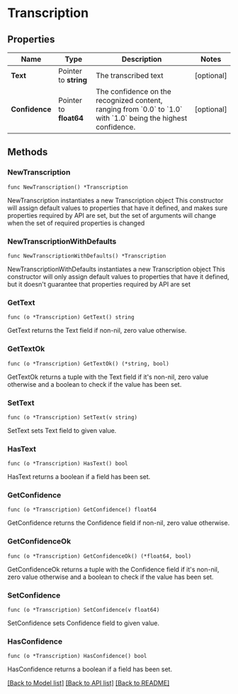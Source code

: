 # Transcription

## Properties

Name | Type | Description | Notes
------------ | ------------- | ------------- | -------------
**Text** | Pointer to **string** | The transcribed text | [optional] 
**Confidence** | Pointer to **float64** | The confidence on the recognized content, ranging from &#x60;0.0&#x60; to &#x60;1.0&#x60; with &#x60;1.0&#x60; being the highest confidence. | [optional] 

## Methods

### NewTranscription

`func NewTranscription() *Transcription`

NewTranscription instantiates a new Transcription object
This constructor will assign default values to properties that have it defined,
and makes sure properties required by API are set, but the set of arguments
will change when the set of required properties is changed

### NewTranscriptionWithDefaults

`func NewTranscriptionWithDefaults() *Transcription`

NewTranscriptionWithDefaults instantiates a new Transcription object
This constructor will only assign default values to properties that have it defined,
but it doesn't guarantee that properties required by API are set

### GetText

`func (o *Transcription) GetText() string`

GetText returns the Text field if non-nil, zero value otherwise.

### GetTextOk

`func (o *Transcription) GetTextOk() (*string, bool)`

GetTextOk returns a tuple with the Text field if it's non-nil, zero value otherwise
and a boolean to check if the value has been set.

### SetText

`func (o *Transcription) SetText(v string)`

SetText sets Text field to given value.

### HasText

`func (o *Transcription) HasText() bool`

HasText returns a boolean if a field has been set.

### GetConfidence

`func (o *Transcription) GetConfidence() float64`

GetConfidence returns the Confidence field if non-nil, zero value otherwise.

### GetConfidenceOk

`func (o *Transcription) GetConfidenceOk() (*float64, bool)`

GetConfidenceOk returns a tuple with the Confidence field if it's non-nil, zero value otherwise
and a boolean to check if the value has been set.

### SetConfidence

`func (o *Transcription) SetConfidence(v float64)`

SetConfidence sets Confidence field to given value.

### HasConfidence

`func (o *Transcription) HasConfidence() bool`

HasConfidence returns a boolean if a field has been set.


[[Back to Model list]](../README.md#documentation-for-models) [[Back to API list]](../README.md#documentation-for-api-endpoints) [[Back to README]](../README.md)


